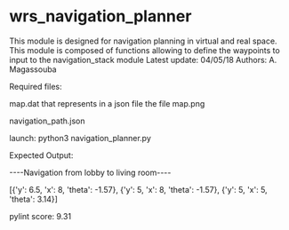 # wrs_navigation_planner
This module is designed for navigation planning in virtual and real space.
This module is composed of functions allowing  to define the waypoints
to input to the navigation_stack module
Latest update: 04/05/18
Authors: A. Magassouba

Required files:

map.dat that represents in a json file the file map.png

navigation_path.json



launch: python3 navigation_planner.py


Expected Output:

----Navigation from lobby to living room----

[{'y': 6.5, 'x': 8, 'theta': -1.57}, {'y': 5, 'x': 8, 'theta': -1.57}, {'y': 5, 'x': 5, 'theta': 3.14}]















pylint score: 9.31
